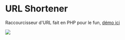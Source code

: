 # URL Shortener
Raccourcisseur d'URL fait en PHP pour le fun, <a href="myshrt.tk">démo ici</a>

<img src="https://i.imgur.com/VZ8Socr.png">
